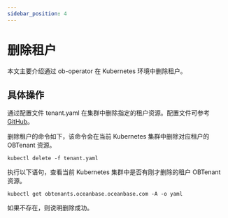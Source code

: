 ```yaml
---
sidebar_position: 4
---
```


# 删除租户

本文主要介绍通过 ob-operator 在 Kubernetes 环境中删除租户。

## 具体操作

通过配置文件 tenant.yaml 在集群中删除指定的租户资源。配置文件可参考 [GitHub](https://github.com/oceanbase/ob-operator/blob/2.2.2_release/example/tenant/tenant.yaml)。

删除租户的命令如下，该命令会在当前 Kubernetes 集群中删除对应租户的 OBTenant 资源。

```shell
kubectl delete -f tenant.yaml
```

执行以下语句，查看当前 Kubernetes 集群中是否有刚才删除的租户 OBTenant 资源。

```shell
kubectl get obtenants.oceanbase.oceanbase.com -A -o yaml
```

如果不存在，则说明删除成功。
